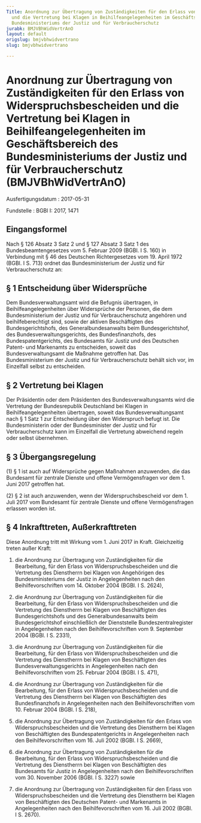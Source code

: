 ```yaml
---
Title: Anordnung zur Übertragung von Zuständigkeiten für den Erlass von Widerspruchsbescheiden
  und die Vertretung bei Klagen in Beihilfeangelegenheiten im Geschäftsbereich des
  Bundesministeriums der Justiz und für Verbraucherschutz
jurabk: BMJVBhWidVertrAnO
layout: default
origslug: bmjvbhwidvertrano
slug: bmjvbhwidvertrano

---
```


# Anordnung zur Übertragung von Zuständigkeiten für den Erlass von Widerspruchsbescheiden und die Vertretung bei Klagen in Beihilfeangelegenheiten im Geschäftsbereich des Bundesministeriums der Justiz und für Verbraucherschutz (BMJVBhWidVertrAnO)

Ausfertigungsdatum
:   2017-05-31

Fundstelle
:   BGBl I: 2017, 1471


## Eingangsformel

Nach § 126 Absatz 3 Satz 2 und § 127 Absatz 3 Satz 1 des
Bundesbeamtengesetzes vom 5. Februar 2009 (BGBl. I S. 160) in
Verbindung mit § 46 des Deutschen Richtergesetzes vom 19. April 1972
(BGBl. I S. 713) ordnet das Bundesministerium der Justiz und für
Verbraucherschutz an:


## § 1 Entscheidung über Widersprüche

Dem Bundesverwaltungsamt wird die Befugnis übertragen, in
Beihilfeangelegenheiten über Widersprüche der Personen, die dem
Bundesministerium der Justiz und für Verbraucherschutz angehören und
beihilfeberechtigt sind, sowie der aktiven Beschäftigten des
Bundesgerichtshofs, des Generalbundesanwalts beim Bundesgerichtshof,
des Bundesverwaltungsgerichts, des Bundesfinanzhofs, des
Bundespatentgerichts, des Bundesamts für Justiz und des Deutschen
Patent- und Markenamts zu entscheiden, soweit das Bundesverwaltungsamt
die Maßnahme getroffen hat. Das Bundesministerium der Justiz und für
Verbraucherschutz behält sich vor, im Einzelfall selbst zu
entscheiden.


## § 2 Vertretung bei Klagen

Der Präsidentin oder dem Präsidenten des Bundesverwaltungsamts wird
die Vertretung der Bundesrepublik Deutschland bei Klagen in
Beihilfeangelegenheiten übertragen, soweit das Bundesverwaltungsamt
nach § 1 Satz 1 zur Entscheidung über den Widerspruch befugt ist. Die
Bundesministerin oder der Bundesminister der Justiz und für
Verbraucherschutz kann im Einzelfall die Vertretung abweichend regeln
oder selbst übernehmen.


## § 3 Übergangsregelung

(1) § 1 ist auch auf Widersprüche gegen Maßnahmen anzuwenden, die das
Bundesamt für zentrale Dienste und offene Vermögensfragen vor dem 1.
Juni 2017 getroffen hat.

(2) § 2 ist auch anzuwenden, wenn der Widerspruchsbescheid vor dem 1.
Juli 2017 vom Bundesamt für zentrale Dienste und offene
Vermögensfragen erlassen worden ist.


## § 4 Inkrafttreten, Außerkrafttreten

Diese Anordnung tritt mit Wirkung vom 1. Juni 2017 in Kraft.
Gleichzeitig treten außer Kraft:

1.  die Anordnung zur Übertragung von Zuständigkeiten für die Bearbeitung,
    für den Erlass von Widerspruchsbescheiden und die Vertretung des
    Dienstherrn bei Klagen von Angehörigen des Bundesministeriums der
    Justiz in Angelegenheiten nach den Beihilfevorschriften vom 14.
    Oktober 2004 (BGBl. I S. 2624),


2.  die Anordnung zur Übertragung von Zuständigkeiten für die Bearbeitung,
    für den Erlass von Widerspruchsbescheiden und die Vertretung des
    Dienstherrn bei Klagen von Beschäftigten des Bundesgerichtshofs und
    des Generalbundesanwalts beim Bundesgerichtshof einschließlich der
    Dienststelle Bundeszentralregister in Angelegenheiten nach den
    Beihilfevorschriften vom 9. September 2004 (BGBl. I S. 2331),


3.  die Anordnung zur Übertragung von Zuständigkeiten für die Bearbeitung,
    für den Erlass von Widerspruchsbescheiden und die Vertretung des
    Dienstherrn bei Klagen von Beschäftigten des Bundesverwaltungsgerichts
    in Angelegenheiten nach den Beihilfevorschriften vom 25. Februar 2004
    (BGBl. I S. 471),


4.  die Anordnung zur Übertragung von Zuständigkeiten für die Bearbeitung,
    für den Erlass von Widerspruchsbescheiden und die Vertretung des
    Dienstherrn bei Klagen von Beschäftigten des Bundesfinanzhofs in
    Angelegenheiten nach den Beihilfevorschriften vom 10. Februar 2004
    (BGBl. I S. 218),


5.  die Anordnung zur Übertragung von Zuständigkeiten für den Erlass von
    Widerspruchsbescheiden und die Vertretung des Dienstherrn bei Klagen
    von Beschäftigten des Bundespatentgerichts in Angelegenheiten nach den
    Beihilfevorschriften vom 16. Juli 2002 (BGBl. I S. 2669),


6.  die Anordnung zur Übertragung von Zuständigkeiten für die Bearbeitung,
    für den Erlass von Widerspruchsbescheiden und die Vertretung des
    Dienstherrn bei Klagen von Beschäftigten des Bundesamts für Justiz in
    Angelegenheiten nach den Beihilfevorschriften vom 30. November 2006
    (BGBl. I S. 3227) sowie


7.  die Anordnung zur Übertragung von Zuständigkeiten für den Erlass von
    Widerspruchsbescheiden und die Vertretung des Dienstherrn bei Klagen
    von Beschäftigten des Deutschen Patent- und Markenamts in
    Angelegenheiten nach den Beihilfevorschriften vom 16. Juli 2002 (BGBl.
    I S. 2670).




